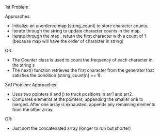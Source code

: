 1st Problem:

Approaches:
 - Initialize an unordered map (string_count) to store character counts.
 - Iterate through the string to update character counts in the map.
 - Iterate through the map , return the first character with a count of 1 (because map will have the order of character in string)

 OR:

 - The Counter class is used to count the frequency of each character in the string s
 - The next() function retrieves the first character from the generator that satisfies the condition (string_count[n] == 1).

3rd Problem:
Approaches:
 - Uses two pointers (i and j) to track positions in arr1 and arr2.
 - Compares elements at the pointers, appending the smaller one to merged. After one array is exhausted, appends any remaining elements from the other array.

 OR:

 - Just sort the concatenated array (longer to run but shorter)